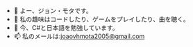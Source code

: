 - 👋 よー、ジョン・モタです。
- 👀 私の趣味はコードしたり、ゲームをプレイしたり、曲を聴く。
- 🌱 今、C#と日本語を勉強しています。
- 📫 私のメールは:joaovhmota2005@gmail.com
